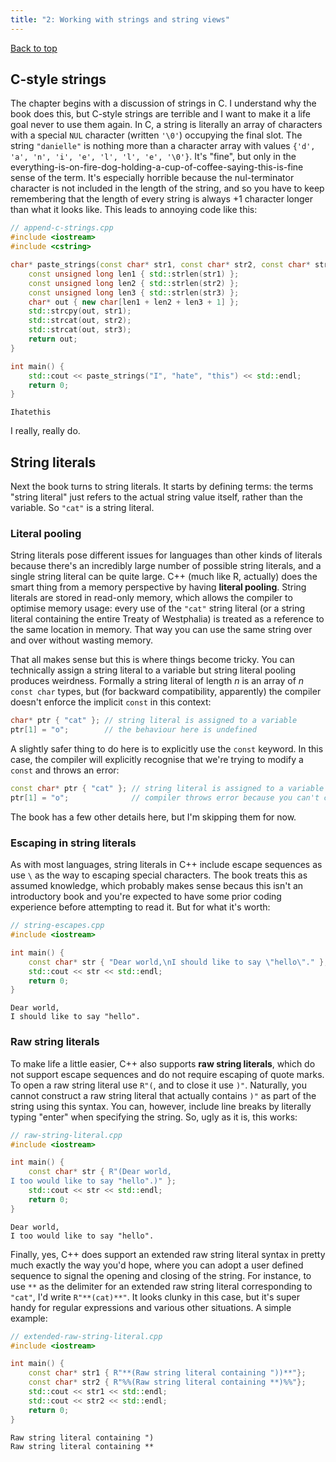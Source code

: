```yaml
---
title: "2: Working with strings and string views"
---
```


[Back to top](index.html)


## C-style strings

The chapter begins with a discussion of strings in C. I understand why the book does this, but C-style strings are terrible and I want to make it a life goal never to use them again. In C, a string is literally an array of characters with a special `NUL` character (written `'\0'`) occupying the final slot. The string `"danielle"` is nothing more than a character array with values `{'d', 'a', 'n', 'i', 'e', 'l', 'l', 'e', '\0'}`. It's "fine", but only in the  everything-is-on-fire-dog-holding-a-cup-of-coffee-saying-this-is-fine sense of the term. It's especially horrible because the nul-terminator character is not included in the length of the string, and so you have to keep remembering that the length of every string is always +1 character longer than what it looks like. This leads to annoying code like this:

``` cpp
// append-c-strings.cpp
#include <iostream>
#include <cstring>

char* paste_strings(const char* str1, const char* str2, const char* str3) {
    const unsigned long len1 { std::strlen(str1) };
    const unsigned long len2 { std::strlen(str2) };
    const unsigned long len3 { std::strlen(str3) };
    char* out { new char[len1 + len2 + len3 + 1] }; 
    std::strcpy(out, str1);
    std::strcat(out, str2);
    std::strcat(out, str3);
    return out;
}

int main() {
    std::cout << paste_strings("I", "hate", "this") << std::endl;
    return 0;
}
```

```
Ihatethis
```

I really, really do. 

## String literals

Next the book turns to string literals. It starts by defining terms: the terms "string literal" just refers to the actual string value itself, rather than the variable. So `"cat"` is a string literal. 

### Literal pooling

String literals pose different issues for languages than other kinds of literals because there's an incredibly large number of possible string literals, and a single string literal can be quite large. C++ (much like R, actually) does the smart thing from a memory perspective by having **literal pooling**. String literals are stored in read-only memory, which allows the compiler to optimise memory usage: every use of the `"cat"` string literal (or a string literal containing the entire Treaty of Westphalia) is treated as a reference to the same location in memory. That way you can use the same string over and over without wasting memory.

That all makes sense but this is where things become tricky. You can technically assign a string literal to a variable but string literal pooling produces weirdness. Formally a string literal of length $n$ is an array of $n$ `const char` types, but (for backward compatibility, apparently) the compiler doesn't enforce the implicit `const` in this context:

``` cpp
char* ptr { "cat" }; // string literal is assigned to a variable
ptr[1] = "o";        // the behaviour here is undefined
```

A slightly safer thing to do here is to explicitly use the `const` keyword. In this case, the compiler will explicitly recognise that we're trying to modify a `const` and throws an error:

``` cpp
const char* ptr { "cat" }; // string literal is assigned to a variable
ptr[1] = "o";              // compiler throws error because you can't change a const
```

The book has a few other details here, but I'm skipping them for now. 

### Escaping in string literals

As with most languages, string literals in C++ include escape sequences as use `\` as the way to escaping special characters. The book treats this as assumed knowledge, which probably makes sense becaus this isn't an introductory book and you're expected to have some prior coding experience before attempting to read it. But for what it's worth:

``` cpp
// string-escapes.cpp
#include <iostream>

int main() {
    const char* str { "Dear world,\nI should like to say \"hello\"." };
    std::cout << str << std::endl;
    return 0;
}
```

```
Dear world,
I should like to say "hello".
```

### Raw string literals

To make life a little easier, C++ also supports **raw string literals**, which do not support escape sequences and do not require escaping of quote marks. To open a raw string literal use `R"(`, and to close it use `)"`. Naturally, you cannot construct a raw string literal that actually contains `)"` as part of the string using this syntax. You can, however, include line breaks by literally typing "enter" when specifying the string. So, ugly as it is, this works:

``` cpp
// raw-string-literal.cpp
#include <iostream>

int main() {
    const char* str { R"(Dear world,
I too would like to say "hello".)" };
    std::cout << str << std::endl;
    return 0;
}
```

```
Dear world,
I too would like to say "hello".
```

Finally, yes, C++ does support an extended raw string literal syntax in pretty much exactly the way you'd hope, where you can adopt a user defined sequence to signal the opening and closing of the string. For instance, to use `**` as the delimiter for an extended raw string literal corresponding to `"cat"`, I'd write `R"**(cat)**"`. It looks clunky in this case, but it's super handy for regular expressions and various other situations. A simple example:

``` cpp
// extended-raw-string-literal.cpp
#include <iostream>

int main() {
    const char* str1 { R"**(Raw string literal containing "))**"};
    const char* str2 { R"%%(Raw string literal containing **)%%"};
    std::cout << str1 << std::endl;
    std::cout << str2 << std::endl;
    return 0;
}
```

```
Raw string literal containing ")
Raw string literal containing **
```

